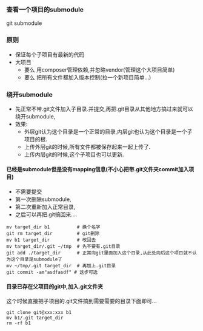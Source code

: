 ### 查看一个项目的submodule
git submodule

### 原则
* 保证每个子项目有最新的代码
* 大项目 
  * 要么 用composer管理依赖,并忽略vendor(管理这个大项目简单)
  * 要么 把所有文件都加入版本控制(拉一个新项目简单...)

### 绕开submodule
* 先正常不带.git文件加入子目录.并提交,再把.git目录从其他地方搞过来就可以绕开submodule,
* 效果:
  * 外层git认为这个目录是一个正常的目录,内层git也认为这个目录是一个子项目的根.
  * 上传外层git的时候,所有文件都被保存起来一起上传了.
  * 上传内层git的时候,这个子项目也可以更新.

#### 已经是submodule但是没有mapping信息(不小心把带.git文件夹commit加入项目)
* 不需要提交
* 第一次删除submodule,
* 第二次重新加入正常目录,
* 之后可以再把.git搞回来....

```
mv target_dir b1          # 换个名字
git rm target_dir         # git删除
mv b1 target_dir          # 改回去
mv target_dir/.git ~/tmp  # 先不要有.git目录
git add ./target_dir      # 正常向git里面加入这个目录,从此处向后这个项目就不认为这个目录是submodule了
mv ~/tmp/.git target_dir  # 再加上.git目录
git commit -am"asdfasdf" # 这步可选
```

#### 目录已存在父项目的git中,加入.git文件夹
这个时候直接把子项目的.git文件搞到需要需要的目录下面即可...
```
git clone git@xxx:xxx b1
mv b1/.git target_dir
rm -rf b1
```
